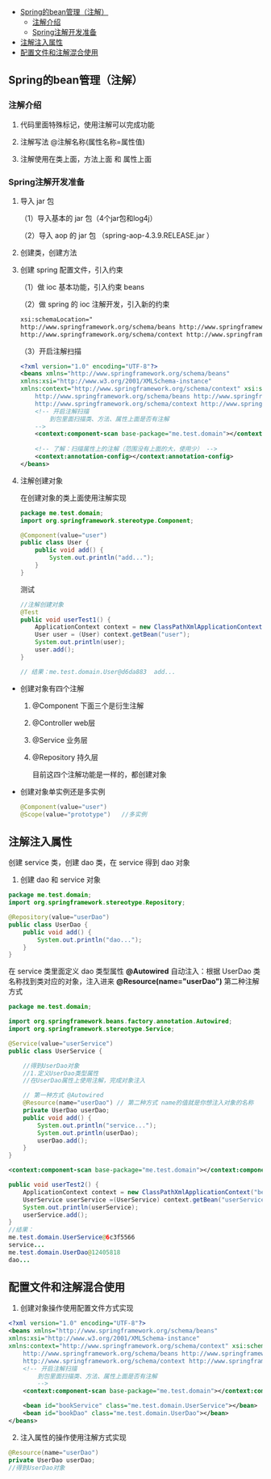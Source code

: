 <!-- TOC -->

- [Spring的bean管理（注解）](#spring的bean管理注解)
    - [注解介绍](#注解介绍)
    - [Spring注解开发准备](#spring注解开发准备)
- [注解注入属性](#注解注入属性)
- [配置文件和注解混合使用](#配置文件和注解混合使用)

<!-- /TOC -->

## Spring的bean管理（注解）

### 注解介绍

1. 代码里面特殊标记，使用注解可以完成功能

2. 注解写法 @注解名称(属性名称=属性值)

3. 注解使用在类上面，方法上面 和 属性上面

### Spring注解开发准备

1. 导入 jar 包  

    （1）导入基本的 jar 包（4个jar包和log4j）

    （2）导入 aop 的 jar 包 （spring-aop-4.3.9.RELEASE.jar  ）

2. 创建类，创建方法  

3. 创建 spring 配置文件，引入约束  

    （1）做 ioc 基本功能，引入约束 beans  

    （2）做 spring 的 ioc 注解开发，引入新的约束  

    ```xml
    xsi:schemaLocation="
    http://www.springframework.org/schema/beans http://www.springframework.org/schema/beans/spring-beans.xsd
    http://www.springframework.org/schema/context http://www.springframework.org/schema/context/spring-context.xsd"  
    ```
    （3）开启注解扫描  
    ```xml
    <?xml version="1.0" encoding="UTF-8"?>
    <beans xmlns="http://www.springframework.org/schema/beans"
    xmlns:xsi="http://www.w3.org/2001/XMLSchema-instance"
    xmlns:context="http://www.springframework.org/schema/context" xsi:schemaLocation="
        http://www.springframework.org/schema/beans http://www.springframework.org/schema/beans/spring-beans.xsd
        http://www.springframework.org/schema/context http://www.springframework.org/schema/context/spring-context.xsd">
        <!-- 开启注解扫描
            到包里面扫描类、方法、属性上面是否有注解
        -->
        <context:component-scan base-package="me.test.domain"></context:component-scan>
        
        <!-- 了解：扫描属性上的注解（范围没有上面的大，使用少） -->
        <context:annotation-config></context:annotation-config>
    </beans>
    ```

4. 注解创建对象 

    在创建对象的类上面使用注解实现  

    ```java
    package me.test.domain;
    import org.springframework.stereotype.Component;
    
    @Component(value="user")
    public class User {
        public void add() {
            System.out.println("add...");
        }
    }
    ```
    测试
    ```java
    //注解创建对象
    @Test
    public void userTest1() {
    	ApplicationContext context = new ClassPathXmlApplicationContext("bean.xml");
    	User user = (User) context.getBean("user");
    	System.out.println(user);
    	user.add();
    }
    
    // 结果：me.test.domain.User@d6da883  add...
    ```
* 创建对象有四个注解 

    1. @Component 
       下面三个是衍生注解  

    2. @Controller web层  

    3. @Service 业务层  

    4. @Repository 持久层  

       目前这四个注解功能是一样的，都创建对象  
* 创建对象单实例还是多实例
    ```java
    @Component(value="user")  
    @Scope(value="prototype")   //多实例
    ```
## 注解注入属性
创建 service 类，创建 dao 类，在 service 得到 dao 对象  
1. 创建 dao 和 service 对象

```java
package me.test.domain;
import org.springframework.stereotype.Repository;

@Repository(value="userDao")
public class UserDao {
    public void add() {
        System.out.println("dao...");
    }
}
```
在 service 类里面定义 dao 类型属性
**@Autowired** 自动注入：根据 UserDao 类名称找到类对应的对象，注入进来
**@Resource(name="userDao")** 第二种注解方式  

```java
package me.test.domain;

import org.springframework.beans.factory.annotation.Autowired;
import org.springframework.stereotype.Service;

@Service(value="userService")
public class UserService {

    //得到UserDao对象
    //1.定义UserDao类型属性
    //在UserDao属性上使用注解，完成对象注入

    // 第一种方式 @Autowired
    @Resource(name="userDao") // 第二种方式 name的值就是你想注入对象的名称
    private UserDao userDao;
    public void add() {
        System.out.println("service...");
        System.out.println(userDao);
        userDao.add();
    }
}
```

```xml
<context:component-scan base-package="me.test.domain"></context:component-scan>
```
```java
public void userTest2() {
    ApplicationContext context = new ClassPathXmlApplicationContext("bean.xml");
    UserService userService =(UserService) context.getBean("userService");
    System.out.println(userService);
    userService.add();
}
//结果：
me.test.domain.UserService@6c3f5566
service...
me.test.domain.UserDao@12405818
dao...
```
## 配置文件和注解混合使用
1. 创建对象操作使用配置文件方式实现  

```xml
<?xml version="1.0" encoding="UTF-8"?>
<beans xmlns="http://www.springframework.org/schema/beans"
xmlns:xsi="http://www.w3.org/2001/XMLSchema-instance"
xmlns:context="http://www.springframework.org/schema/context" xsi:schemaLocation="
    http://www.springframework.org/schema/beans http://www.springframework.org/schema/beans/spring-beans.xsd
    http://www.springframework.org/schema/context http://www.springframework.org/schema/context/spring-context.xsd">
    <!-- 开启注解扫描
        到包里面扫描类、方法、属性上面是否有注解
        -->
    <context:component-scan base-package="me.test.domain"></context:component-scan>

    <bean id="bookService" class="me.test.domain.UserService"></bean>
    <bean id="bookDao" class="me.test.domain.UserDao"></bean>
</beans>
```

2. 注入属性的操作使用注解方式实现

```java
@Resource(name="userDao") 
private UserDao userDao;
//得到UserDao对象
```